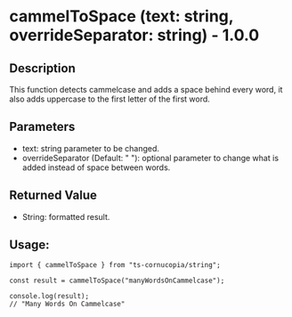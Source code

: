 # cammelToSpace (text: string, overrideSeparator: string) - 1.0.0

## Description

This function detects cammelcase and adds a space behind every word, it also adds uppercase to the first letter of the first word.

## Parameters

- text: string parameter to be changed.
- overrideSeparator (Default: " "): optional parameter to change what is added instead of space between words.

## Returned Value

- String: formatted result.

## Usage:

```
import { cammelToSpace } from "ts-cornucopia/string";

const result = cammelToSpace("manyWordsOnCammelcase");

console.log(result);
// "Many Words On Cammelcase"
```
